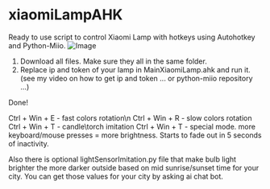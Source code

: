 # xiaomiLampAHK
Ready to use script to control Xiaomi Lamp with hotkeys using Autohotkey and Python-Miio.
![Image](https://github.com/user-attachments/assets/14c4da6d-7c3d-4cb5-b420-231370145032)

1. Download all files. Make sure they all in the same folder.
2. Replace ip and token of your lamp in MainXiaomiLamp.ahk and run it. (see my video on how to get ip and token ... or python-miio repository ...)

Done!



Ctrl + Win + E - fast colors rotation\n
Ctrl + Win + R - slow colors rotation
Ctrl + Win + T - candle\torch imitation
Ctrl + Win + T - special mode. more keyboard/mouse presses = more brightness. Starts to fade out in 5 seconds of inactivity.

Also there is optional lightSensorImitation.py file that make bulb light brighter the more darker outside based on mid sunrise/sunset time for your city. You can get those values for your city by asking ai chat bot.
